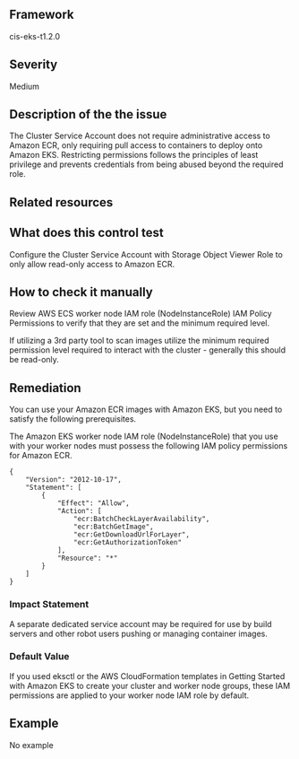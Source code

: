 ## Framework
cis-eks-t1.2.0
 
## Severity
Medium

## Description of the the issue
The Cluster Service Account does not require administrative access to Amazon ECR, only requiring pull access to containers to deploy onto Amazon EKS. Restricting permissions follows the principles of least privilege and prevents credentials from being abused beyond the required role.
 
## Related resources

## What does this control test
Configure the Cluster Service Account with Storage Object Viewer Role to only allow read-only access to Amazon ECR.
 
## How to check it manually
Review AWS ECS worker node IAM role (NodeInstanceRole) IAM Policy Permissions to verify that they are set and the minimum required level.

 If utilizing a 3rd party tool to scan images utilize the minimum required permission level required to interact with the cluster - generally this should be read-only.
## Remediation
You can use your Amazon ECR images with Amazon EKS, but you need to satisfy the following prerequisites.

 The Amazon EKS worker node IAM role (NodeInstanceRole) that you use with your worker nodes must possess the following IAM policy permissions for Amazon ECR.

 
```
{
    "Version": "2012-10-17",
    "Statement": [
        {
            "Effect": "Allow",
            "Action": [
                "ecr:BatchCheckLayerAvailability",
                "ecr:BatchGetImage",
                "ecr:GetDownloadUrlForLayer",
                "ecr:GetAuthorizationToken"
            ],
            "Resource": "*"
        }
    ]
}

```
 
### Impact Statement
A separate dedicated service account may be required for use by build servers and other robot users pushing or managing container images.
### Default Value
If you used eksctl or the AWS CloudFormation templates in Getting Started with Amazon EKS to create your cluster and worker node groups, these IAM permissions are applied to your worker node IAM role by default.
## Example
No example
